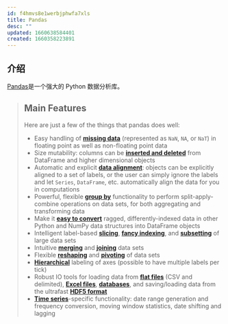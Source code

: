 ```yaml
---
id: f4hmvs8e1werbjphwfa7xls
title: Pandas
desc: ""
updated: 1660638584401
created: 1660358223891
---
```


## 介绍

[Pandas](https://pypi.org/project/pandas/)是一个强大的 Python 数据分析库。

> ## Main Features
>
> Here are just a few of the things that pandas does well:
>
> - Easy handling of [**missing data**](https://pandas.pydata.org/pandas-docs/stable/user_guide/missing_data.html) (represented as `NaN`, `NA`, or `NaT`) in floating point as well as non-floating point data
> - Size mutability: columns can be [**inserted and deleted**](https://pandas.pydata.org/pandas-docs/stable/user_guide/dsintro.html#column-selection-addition-deletion) from DataFrame and higher dimensional objects
> - Automatic and explicit [**data alignment**](https://pandas.pydata.org/pandas-docs/stable/user_guide/dsintro.html?highlight=alignment#intro-to-data-structures): objects can be explicitly aligned to a set of labels, or the user can simply ignore the labels and let `Series`, `DataFrame`, etc. automatically align the data for you in computations
> - Powerful, flexible [**group by**](https://pandas.pydata.org/pandas-docs/stable/user_guide/groupby.html#group-by-split-apply-combine) functionality to perform split-apply-combine operations on data sets, for both aggregating and transforming data
> - Make it [**easy to convert**](https://pandas.pydata.org/pandas-docs/stable/user_guide/dsintro.html#dataframe) ragged, differently-indexed data in other Python and NumPy data structures into DataFrame objects
> - Intelligent label-based [**slicing**](https://pandas.pydata.org/pandas-docs/stable/user_guide/indexing.html#slicing-ranges), [**fancy indexing**](https://pandas.pydata.org/pandas-docs/stable/user_guide/advanced.html#advanced), and [**subsetting**](https://pandas.pydata.org/pandas-docs/stable/user_guide/indexing.html#boolean-indexing) of large data sets
> - Intuitive [**merging**](https://pandas.pydata.org/pandas-docs/stable/user_guide/merging.html#database-style-dataframe-or-named-series-joining-merging) and [**joining**](https://pandas.pydata.org/pandas-docs/stable/user_guide/merging.html#joining-on-index) data sets
> - Flexible [**reshaping**](https://pandas.pydata.org/pandas-docs/stable/user_guide/reshaping.html) and [**pivoting**](https://pandas.pydata.org/pandas-docs/stable/user_guide/reshaping.html) of data sets
> - [**Hierarchical**](https://pandas.pydata.org/pandas-docs/stable/user_guide/indexing.html#hierarchical-indexing-multiindex) labeling of axes (possible to have multiple labels per tick)
> - Robust IO tools for loading data from [**flat files**](https://pandas.pydata.org/pandas-docs/stable/user_guide/io.html#csv-text-files) (CSV and delimited), [**Excel files**](https://pandas.pydata.org/pandas-docs/stable/user_guide/io.html#excel-files), [**databases**](https://pandas.pydata.org/pandas-docs/stable/user_guide/io.html#sql-queries), and saving/loading data from the ultrafast [**HDF5 format**](https://pandas.pydata.org/pandas-docs/stable/user_guide/io.html#hdf5-pytables)
> - [**Time series**](https://pandas.pydata.org/pandas-docs/stable/user_guide/timeseries.html#time-series-date-functionality)-specific functionality: date range generation and frequency conversion, moving window statistics, date shifting and lagging
